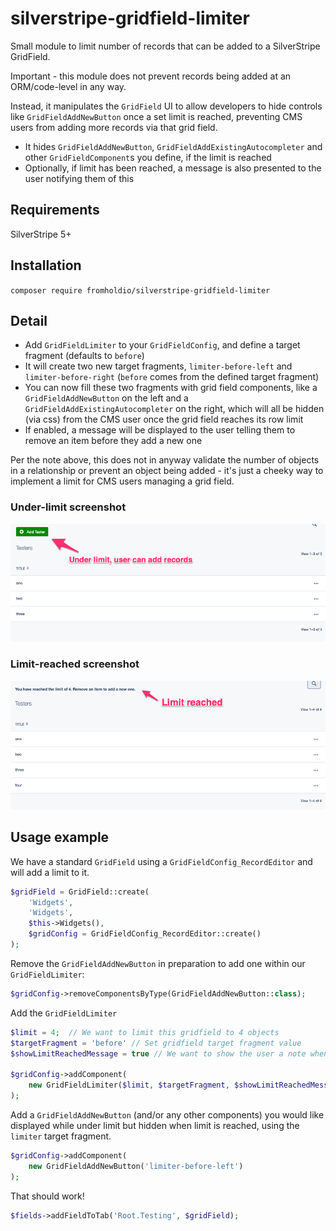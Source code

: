 # silverstripe-gridfield-limiter

Small module to limit number of records that can be added to a SilverStripe GridField.

Important - this module does not prevent records being added at an ORM/code-level in any way.

Instead, it manipulates the `GridField` UI to allow developers to hide controls like `GridFieldAddNewButton` once a set limit is reached, preventing CMS users from adding more records via that grid field.

* It hides `GridFieldAddNewButton`, `GridFieldAddExistingAutocompleter` and other `GridFieldComponent`s you define, if the limit is reached
* Optionally, if limit has been reached, a message is also presented to the user notifying them of this 

## Requirements

SilverStripe 5+

## Installation

`composer require fromholdio/silverstripe-gridfield-limiter`

## Detail

* Add `GridFieldLimiter` to your `GridFieldConfig`, and define a target fragment (defaults to `before`) 
* It will create two new target fragments, `limiter-before-left` and `limiter-before-right` (`before` comes from the defined target fragment)
* You can now fill these two fragments with grid field components, like a `GridFieldAddNewButton` on the left and a `GridFieldAddExistingAutocompleter` on the right, which will all be hidden (via css) from the CMS user once the grid field reaches its row limit
* If enabled, a message will be displayed to the user telling them to remove an item before they add a new one

Per the note above, this does not in anyway validate the number of objects in a relationship or prevent an object being added - it's just a cheeky way to implement a limit for CMS users managing a grid field.

### Under-limit screenshot

![Under limit](docs/en/_images/01-under-limit.png)

### Limit-reached screenshot

![Limit reached](docs/en/_images/02-limit-reached.png)

## Usage example

We have a standard `GridField` using a `GridFieldConfig_RecordEditor` and will add a limit to it.

```php
$gridField = GridField::create(
    'Widgets',
    'Widgets',
    $this->Widgets(),
    $gridConfig = GridFieldConfig_RecordEditor::create()
);
```

Remove the `GridFieldAddNewButton` in preparation to add one within our `GridFieldLimiter`:

```php
$gridConfig->removeComponentsByType(GridFieldAddNewButton::class);
```

Add the `GridFieldLimiter`

```php
$limit = 4;  // We want to limit this gridfield to 4 objects
$targetFragment = 'before' // Set gridfield target fragment value
$showLimitReachedMessage = true // We want to show the user a note when the limit is reached

$gridConfig->addComponent(
    new GridFieldLimiter($limit, $targetFragment, $showLimitReachedMessage)
);
```

Add a `GridFieldAddNewButton` (and/or any other components) you would like displayed while under limit but hidden when limit is reached, using the `limiter` target fragment.

```php
$gridConfig->addComponent(
    new GridFieldAddNewButton('limiter-before-left')
);
```

That should work!

```php
$fields->addFieldToTab('Root.Testing', $gridField);
```
